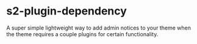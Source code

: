 # s2-plugin-dependency
A super simple lightweight way to add admin notices to your theme when the theme requires a couple plugins for certain functionality.
